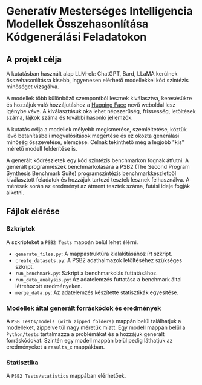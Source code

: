 # Generatív Mesterséges Intelligencia Modellek Összehasonlítása Kódgenerálási Feladatokon  
  
## A projekt célja

A kutatásban használt alap LLM-ek: ChatGPT, Bard, LLaMA kerülnek összehasonlításra kisebb, ingyenesen elérhető modellekkel kód szintézis minőséget vizsgálva.

A modellek több különböző szempontból lesznek kiválasztva, keresésükre és hozzájuk való hozzájutáshoz a [Hugging Face](https://huggingface.co) nevű weboldal lesz igénybe véve. A kiválasztásuk oka lehet népszerűség, frissesség, letöltések száma, lájkok száma és további hasonló jellemzők. 

A kutatás célja a modellek mélyebb megismerése, szemléltetése, köztük lévő betanításbeli megvalósítások megértése és ez okozta generálási minőség összevetése, elemzése. Célnak tekinthető még a legjobb "kis" méretű modell felderítése is.

A generált kódrészletek egy kód szintézis benchmarkon fognak átfutni. A generált programrészek benchmarkolására a PSB2 (The Second Program Synthesis Benchmark Suite) programszintézis benchmarkkészletből kiválasztott feladatok és hozzájuk tartozó tesztek lesznek felhasználva. A mérések során az eredményt az átment tesztek száma, futási ideje fogják alkotni. 


## Fájlok elérése

### Szkriptek 

A szkripteket a `PSB2 Tests` mappán belül lehet élérni.    

- `generate_files.py`: A mappastruktúra kialakításához írt szkript.
- `create_datasets.py`: A PSB2 adathalmazok letöltéséhez szükséges szkript.
- `run_benchmark.py`: Szkript a benchmarkolás futtatásához.
- `run_data_analysis.py`: Az adatelemzés futtatása a benchmark által létrehozott eredményeken.
- `merge_data.py`: Az adatelemzés készítette statisztikák egyesítése.
 

### Modellek által generált forráskódok és eredmények

A `PSB Tests/models (with zipped folders)` mappán belül találhatjuk a modelleket, zippelve túl nagy méretük miatt.
Egy modell mappán belül a `Python/tests` tartalmazza a problémákat és a hozzájuk generált forráskódokat.
Szintén egy modell mappán belül pedig láthatjuk az eredményeket a `results_x` mappákban.  


### Statisztika

A `PSB2 Tests/statistics` mappában elérhetőek.